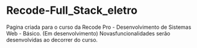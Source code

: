 # Recode-Full_Stack_eletro

Pagina criada para o curso da Recode Pro - Desenvolvimento de Sistemas Web - Básico. (Em desenvolvimento) 
Novasfuncionalidades serão desenvolvidas ao decorrer do curso.
